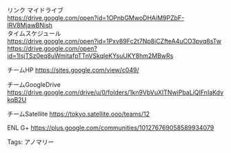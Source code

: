 リンク マイドライブ  
https://drive.google.com/open?id=1OPnbGMwoDHAiM9PZbF-lRV8MjawBNish  
タイムスケジュール  
https://drive.google.com/open?id=1Pxv89Fc2t7Np8iCZfteA4uCO3pvq8sTw  
https://drive.google.com/open?id=1IsjTSz0eq8uWmitafpTTnVSkqleKYsuUKY8hm2MBwRs  

チームHP https://sites.google.com/view/c049/

チームGoogleDrive  
https://drive.google.com/drive/u/0/folders/1kn9VbVuXITNwiPbaLiQIFnIaKdvkqB2U  

チームSatellite https://tokyo.satellite.ooo/teams/12

ENL G+ https://plus.google.com/communities/101276769058589934079

Tags: アノマリー